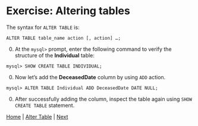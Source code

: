 # Exercise: Altering tables

The syntax for `ALTER TABLE` is:

```
ALTER TABLE table_name action [, action] …;
```

0. At the `mysql>` prompt, enter the following command to verify the structure of the **Individual** table:

```
mysql> SHOW CREATE TABLE INDIVIDUAL;
```

0.	Now let’s add the **DeceasedDate** column by using `ADD` action.

```
mysql> ALTER TABLE Individual ADD DeceasedDate DATE NULL;
```

0.	After successfully adding the column, inspect the table again using `SHOW CREATE TABLE` statement.

[Home](/)  |  [Alter Table](/6-alter-table/)  |  [Next](/6-alter-table/2)
